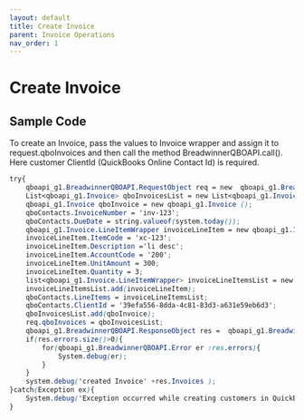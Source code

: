 ```yaml
---
layout: default
title: Create Invoice
parent: Invoice Operations
nav_order: 1
---
```


# Create Invoice

## Sample Code


To create an Invoice, pass the values to Invoice wrapper and assign it to request.qboInvoices and then call the method BreadwinnerQBOAPI.call(). Here customer ClientId (QuickBooks Online Contact Id) is required.

```scss
try{
	qboapi_g1.BreadwinnerQBOAPI.RequestObject req = new  qboapi_g1.BreadwinnerQBOAPI.RequestObject();	
	List<qboapi_g1.Invoice> qboInvoicesList = new List<qboapi_g1.Invoice>();
	qboapi_g1.Invoice qboInvoice = new qboapi_g1.Invoice ();
	qboContacts.InvoiceNumber = 'inv-123';
	qboContacts.DueDate = string.valueof(system.today());
	qboapi_g1.Invoice.LineItemWrapper invoiceLineItem = new qboapi_g1.Invoice.LineItemWrapper();
	invoiceLineItem.ItemCode = 'xc-123'; 
	invoiceLineItem.Description ='li desc'; 
	invoiceLineItem.AccountCode = '200';
	invoiceLineItem.UnitAmount = 300;
	invoiceLineItem.Quantity = 3;
	list<qboapi_g1.Invoice.LineItemWrapper> invoiceLineItemsList = new list<qboapi_g1.Invoice.LineItemWrapper>();
	invoiceLineItemsList.add(invoiceLineItem);
	qboContacts.LineItems = invoiceLineItemsList;
	qboContacts.ClientId = '39efa556-8dda-4c81-83d3-a631e59eb6d3';
	qboInvoicesList.add(qboInvoice);
	req.qboInvoices = qboInvoicesList;
	qboapi_g1.BreadwinnerQBOAPI.ResponseObject res =  qboapi_g1.BreadwinnerQBOAPI.call('createInvoice', req);
	if(res.errors.size()>0){
		for(qboapi_g1.BreadwinnerQBOAPI.Error er :res.errors){
			System.debug(er); 
		}
	}
	system.debug('created Invoice' +res.Invoices );
}catch(Exception ex){
	System.debug('Exception occurred while creating customers in QuickBooks Online.'+ex.getStackTraceString());
}
```
